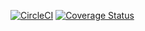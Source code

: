 [![CircleCI](https://dl.circleci.com/status-badge/img/gh/Azowyl/coveralls-go/tree/main.svg?style=shield)](https://dl.circleci.com/status-badge/redirect/gh/Azowyl/coveralls-go/tree/main) [![Coverage Status](https://coveralls.io/repos/github/Azowyl/coveralls-go/badge.svg?branch=main)](https://coveralls.io/github/Azowyl/coveralls-go?branch=main)
